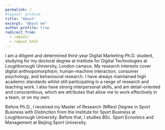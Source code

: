 ```yaml
---
permalink: /
#layout: archive
title: "About"
excerpt: "About me"
author_profile: true
redirect_from:
  - /about/
  - /about.html
---
```


I am a diligent and determined third-year Digital Marketing Ph.D. student, studying for my doctoral degree at Institute for Digital Technologies at Loughborough University, London campus. My research interests cover digital anthropomorphism, human-machine interaction, consumer psychology, and behavioural research. I have always maintained high academic standards whilst still participating in a range of research and teaching work. I also have strong interpersonal skills, and am detail-oriented and conscientious, which are attributes that allow me to work effectively in a team, or on my own.  

Before Ph.D., I received my Master of Research (MRes) Degree in Sport Business with Distinction from the Institute for Sport Business at Loughborough University. Before that, I studies BSc. Sport Ecnomics and Management at Beijing Sport University.


